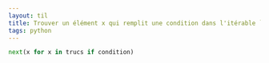 ```yaml
---
layout: til
title: Trouver un élément x qui remplit une condition dans l'itérable `trucs`
tags: python
---
```


```python
next(x for x in trucs if condition)
```

